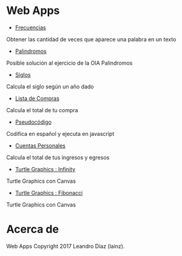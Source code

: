# Web Apps
* [Frecuencias](https://lainz.github.io/webapps/frecuencias/)

Obtener las cantidad de veces que aparece una palabra en un texto

* [Palindromos](https://lainz.github.io/webapps/palindromos/)

Posible solución al ejercicio de la OIA Palindromos

* [Siglos](https://lainz.github.io/webapps/siglos/)

Calcula el siglo según un año dado

* [Lista de Compras](https://lainz.github.io/webapps/compras/)

Calcula el total de tu compra

* [Pseudocódigo](https://lainz.github.io/webapps/pseudocodigo/)

Codifica en español y ejecuta en javascript

* [Cuentas Personales](https://lainz.github.io/webapps/cuentas/)

Calcula el total de tus ingresos y egresos

* [Turtle Graphics : Infinity](https://lainz.github.io/webapps/turtlegraphics/)

Turtle Graphics con Canvas

* [Turtle Graphics : Fibonacci](https://lainz.github.io/webapps/turtlegraphicsfibonacci/)

Turtle Graphics con Canvas

# Acerca de
Web Apps Copyright 2017 Leandro Diaz (lainz).